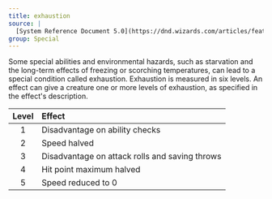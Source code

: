 ```yaml
---
title: exhaustion
source: |
  [System Reference Document 5.0](https://dnd.wizards.com/articles/features/systems-reference-document-srd)
group: Special
---
```


Some special abilities and environmental hazards, such as starvation and the long-term effects of freezing or scorching temperatures, can lead to a special condition called exhaustion. Exhaustion is measured in six levels. An effect can give a creature one or more levels of exhaustion, as specified in the effect's description.

| Level | Effect                                         |
|:-----:|:-----------------------------------------------|
|   1   | Disadvantage on ability checks                 |
|   2   | Speed halved                                   |
|   3   | Disadvantage on attack rolls and saving throws |
|   4   | Hit point maximum halved                       |
|   5   | Speed reduced to 0                             |

